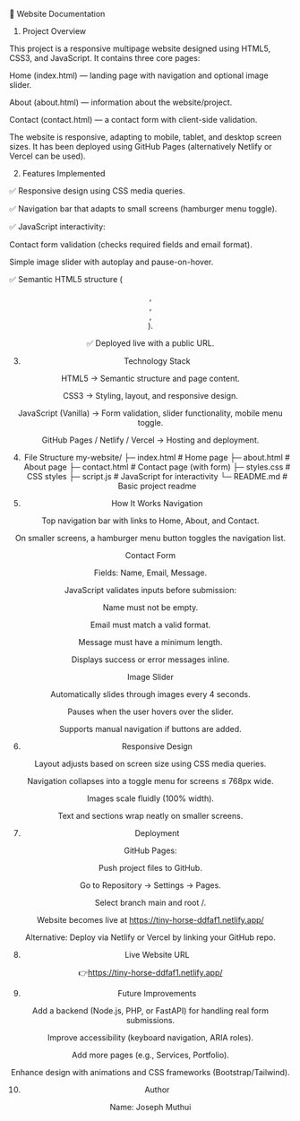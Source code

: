 📖 Website Documentation
1. Project Overview

This project is a responsive multipage website designed using HTML5, CSS3, and JavaScript.
It contains three core pages:

Home (index.html) — landing page with navigation and optional image slider.

About (about.html) — information about the website/project.

Contact (contact.html) — a contact form with client-side validation.

The website is responsive, adapting to mobile, tablet, and desktop screen sizes.
It has been deployed using GitHub Pages (alternatively Netlify or Vercel can be used).

2. Features Implemented

✅ Responsive design using CSS media queries.

✅ Navigation bar that adapts to small screens (hamburger menu toggle).

✅ JavaScript interactivity:

Contact form validation (checks required fields and email format).

Simple image slider with autoplay and pause-on-hover.

✅ Semantic HTML5 structure (<header>, <main>, <section>, <footer>).

✅ Deployed live with a public URL.

3. Technology Stack

HTML5 → Semantic structure and page content.

CSS3 → Styling, layout, and responsive design.

JavaScript (Vanilla) → Form validation, slider functionality, mobile menu toggle.

GitHub Pages / Netlify / Vercel → Hosting and deployment.

4. File Structure
my-website/
├─ index.html        # Home page
├─ about.html        # About page
├─ contact.html      # Contact page (with form)
├─ styles.css        # CSS styles
├─ script.js         # JavaScript for interactivity
└─ README.md         # Basic project readme

5. How It Works
Navigation

Top navigation bar with links to Home, About, and Contact.

On smaller screens, a hamburger menu button toggles the navigation list.

Contact Form

Fields: Name, Email, Message.

JavaScript validates inputs before submission:

Name must not be empty.

Email must match a valid format.

Message must have a minimum length.

Displays success or error messages inline.

Image Slider

Automatically slides through images every 4 seconds.

Pauses when the user hovers over the slider.

Supports manual navigation if buttons are added.

6. Responsive Design

Layout adjusts based on screen size using CSS media queries.

Navigation collapses into a toggle menu for screens ≤ 768px wide.

Images scale fluidly (100% width).

Text and sections wrap neatly on smaller screens.

7. Deployment

GitHub Pages:

Push project files to GitHub.

Go to Repository → Settings → Pages.

Select branch main and root /.

Website becomes live at https://tiny-horse-ddfaf1.netlify.app/

Alternative: Deploy via Netlify or Vercel by linking your GitHub repo.

8. Live Website URL

👉https://tiny-horse-ddfaf1.netlify.app/


9. Future Improvements

Add a backend (Node.js, PHP, or FastAPI) for handling real form submissions.

Improve accessibility (keyboard navigation, ARIA roles).

Add more pages (e.g., Services, Portfolio).

Enhance design with animations and CSS frameworks (Bootstrap/Tailwind).

10. Author

Name: Joseph Muthui
